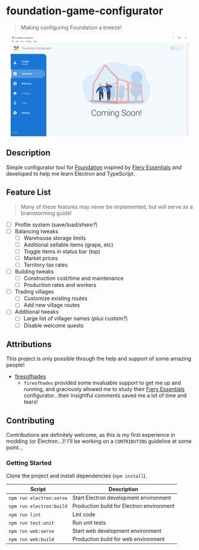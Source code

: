# foundation-game-configurator

> Making configuring Foundation a breeze!

<div align="center">
  <img width="480" height="270" src="./assets/screenshots/2020_10_08_dashboard.png" />
</div>

## Description

Simple configurator tool for [Foundation](https://www.polymorph.games/) inspired by [Fiery Essentials](https://foundation.mod.io/fiery-essential) _and_ developed to help me learn Electron and TypeScript.

## Feature List

> Many of these features may never be implemented, but will serve as a brainstorming guide!

- [ ] Profile system (save/load/_share?_)
- [ ] Balancing tweaks
  - [ ] Warehouse storage limits
  - [ ] Additional sellable items (grape, etc)
  - [ ] Toggle items in status bar (top)
  - [ ] Market prices
  - [ ] Territory tax rates
- [ ] Building tweaks
  - [ ] Construction cost/time and maintenance
  - [ ] Production rates and workers
- [ ] Trading villages
  - [ ] Customize existing routes
  - [ ] Add new village routes
- [ ] Additional tweaks
  - [ ] Large list of villager names (_plus custom?_)
  - [ ] Disable welcome quests

## Attributions

This project is only possible through the help and support of some amazing people!

- [firesofhades](https://mod.io/members/firesofhades)
  - `fireofhades` provided some invaluable support to get me up and running, and graciously allowed me to study their [Fiery Essentials](https://foundation.mod.io/fiery-essential) configurator...their insightful comments saved me a lot of time and tears!

## Contributing

Contributions are definitely welcome, as this is my first experience in modding (or Electron...)! I'll be working on a `CONTRIBUTING` guideline at some point...

### Getting Started

Clone the project and install dependencies (`npm install`).

| Script | Description |
|--------|-------------|
| `npm run electron:serve` | Start Electron development environment
| `npm run electron:build` | Production build for Electron environment
| `npm run lint` | Lint code
| `npm run test:unit` | Run unit tests
| `npm run web:serve` | Start web development environment
| `npm run web:build` | Production build for web environment
